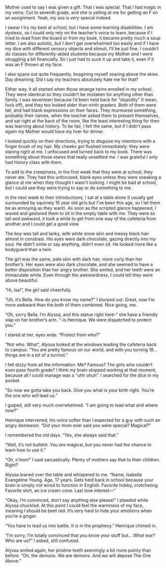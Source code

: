 Mother used to say I was given a gift. That I was special. That I had magic in my veins. Cut to seventh grade, and she is yelling at me for getting an F on an assignment. Yeah, my ass is *very* special indeed.

I swear I try my best at school, but I have some learning disabilities. I am dyslexic, so I could only rely on the teacher’s voice to learn, because if I tried to read from the board or from my book, it became pretty much a soup letter. I am also autistic, but I don’t get overwhelmed too easily and if I have my dice with different sensory objects and stimuli, I’ll be just fine. I couldn’t do classes for differently-abled students because my Mother and I were struggling a bit financially. So I just had to suck it up and take it, even if it was an F thrown at my face.

I also space out quite frequently. Imagining myself soaring above the skies. Day dreaming. Did I say my teachers absolutely hate me for that?

Either way, it all started when those strange twins enrolled in my school. They were identical so they couldn’t be mistaken for anything other than family. I was seventeen because I’d been held back for “stupidity” (I mean, fuck off), and they too looked older than ninth graders. Both of them were tall, and had blank expressions on their faces. They murmured something, probably their names, when the teacher asked them to present themselves, and sat right at the back of the room, like the least interesting thing for then was learning about history. To be fair, I felt the same, but if I didn’t pass *again* my Mother would have my liver for dinner.

I looked quickly on their directions, trying to disguise my intentions with a finger brush of my hair. My cheeks got flushed immediately: they were staring right at me. I unfocused and turned back to my book. There was something about those stares that really unsettled me. I was grateful I only had history class with them.

To add to the creepiness, in the first week that they were at school, they never ate. They had this unfocused, blank eyes unless they were sneaking a glance at me when they thought I wasn’t looking. I might be bad at school, but I could see they were trying to say or do something to me.

In the next week to their introductions, I sat at a table alone (I usually get surrounded by squirrely 15 year old girls but I’ve been this age, so I let them be as annoying as they want). As soon as the scripted glance happened, I waved and gestured them to sit in the empty table with me. They were so tall and awkward, it took a while to get from one way of the cafeteria from another and I could get a good view.

The boy was tall and lanky, with white snow skin and messy black hair almost in constrast. His eyes were dark chocolate, gazing directly into my soul. He didn’t smile or say anything, didn’t even sit. He looked more like a bodyguard than a twin.

The girl was the same, pale skin with dark hair, more curly than her brother’s. Her eyes were also dark chocolate, and she seemed to have a better disposition than her angry brother. She smiled, and her teeth were an immaculate white. Even through the awkwardness, I could tell they were above beautiful.

“Hi, Isa!”, the girl said cheerfully.

“Uh, it’s Bella. How do you know my name?” I blurped out. Great, now I’m more awkward than the both of them combined. Nice going, me.

“Oh, sorry Bella. I’m Alyssa, and this statue right here-“ she have a friendly slap on her brother’s arm. “-is Henrique. We were dispatched to protect you.”

I stared at her, eyes wide. “Protect from who?”

“Not who. What”, Alyssa looked at the windows leading the cafeteria back to campus. “You are pretty famous on our world, and with you turning 18… things are in a bit of a turmoil.”

I felt dizzy from all the information. Me? Famous? The girls who couldn’t even pass fourth grade? I think my brain stopped working at that moment, because all I could manage was a “uhh uhuh”. I searched for the dice in my pocket.

“So now we gotta take you back. Give you what is your birth right. You’re the one who will lead us.”

I gulped, still very much overwhelmed. “I am going to lead what and where now?”

Henrique intervened, his voice softer than I expected for a guy with such an angry demeanor. “Did your mom ever said you were special? Magical?”

I remembered the old days. “Yes, she always said that.”

“Well, it’s not bullshit. You *are* magical, but you never had the chance to learn how to use it.”

“Oh, c’mon!” I said sarcastically. Plenty of mothers say that to their children. Right?

Alyssa leaned over the table and whispered to me. “Name, Isabella Evangeline Young. Age, 17 years. Gets held back in school because your brain is simply not wired to function in English. Favorite hobby, crotcheting. Favorite shirt, an ice cream cone. Last love interest—“

“Okay, I’m convinced, don’t say anything else please!” I pleaded while Alyssa chuckled. At this point I could feel the warmness of my face, meaning I should be beet red. It’s very hard to hide your emotions when you’re a ginger.

“You have to lead us into battle. It is in the prophecy.” Henrique chimed in.

“I’m sorry, I’m totally convinced that you know your stuff but… *What* war? Who are us?” I asked, still confused.

Alyssa smiled again, her pristine teeth seemingly a bit more pointy than before. “Oh, the demons. We are demons. And we will depose The One Above.”
